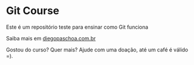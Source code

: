 # Git Course

Este é um repositório teste para ensinar como Git funciona

Saiba mais em [diegopaschoa.com.br](http://diegopaschoa.com.br)

Gostou do curso? Quer mais? Ajude com uma doação, até um café é válido =).

